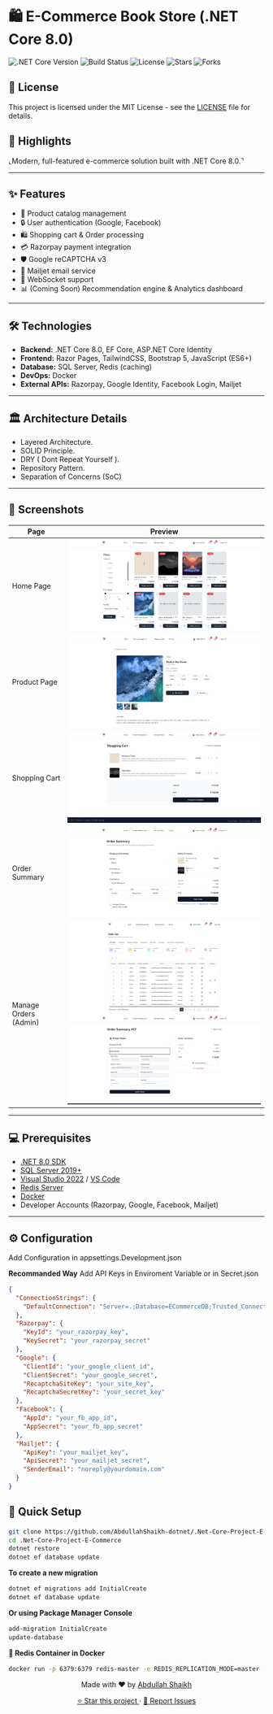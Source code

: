 # 🛍️ E-Commerce Book Store (.NET Core 8.0)

![.NET Core Version](https://img.shields.io/badge/.NET%20Core-8.0-blue)
![Build Status](https://img.shields.io/badge/build-passing-brightgreen)
![License](https://img.shields.io/badge/License-MIT-blue.svg)
![Stars](https://img.shields.io/github/stars/AbdullahShaikh-dotnet/.Net-Core-Project-E-Commerce?style=social)
![Forks](https://img.shields.io/github/forks/AbdullahShaikh-dotnet/.Net-Core-Project-E-Commerce?style=social)


## 🧾 License
This project is licensed under the MIT License - see the [LICENSE](LICENSE) file for details.


## 📝 Highlights

⌞Modern, full-featured e-commerce solution built with .NET Core 8.0.⌝

---

## ✨ Features

- 🛒 Product catalog management
- 🔒 User authentication (Google, Facebook)
- 🛍️ Shopping cart & Order processing
- 💳 Razorpay payment integration
- 🛡️ Google reCAPTCHA v3
- 📧 Mailjet email service
- 🔗 WebSocket support
- 📊 (Coming Soon) Recommendation engine & Analytics dashboard

---

## 🛠️ Technologies

- **Backend:** .NET Core 8.0, EF Core, ASP.NET Core Identity
- **Frontend:** Razor Pages, TailwindCSS, Bootstrap 5, JavaScript (ES6+)
- **Database:** SQL Server, Redis (caching)
- **DevOps:** Docker
- **External APIs:** Razorpay, Google Identity, Facebook Login, Mailjet

---

## 🏛️ Architecture Details
- Layered Architecture.
- SOLID Principle.
- DRY ( Dont Repeat Yourself ).
- Repository Pattern.
- Separation of Concerns (SoC)

---

## 📸 Screenshots

| Page                 | Preview                                        |
|----------------------|------------------------------------------------|
| Home Page            | ![Home](/screenshots/home.png)                |
| Product Page         | ![Product](/screenshots/product.png)           |
| Shopping Cart        | ![Cart](/screenshots/shoppingCart.png)         |
| Order Summary        | ![Summary](/screenshots/orderSummary.png)      |
| Manage Orders (Admin)| ![Manage1](/screenshots/manageOrder1.png) <br> ![Manage2](/screenshots/manageOrder2.png) |

---

## 💻 Prerequisites

- [.NET 8.0 SDK](https://dotnet.microsoft.com/en-us/download/dotnet/8.0)
- [SQL Server 2019+](https://www.microsoft.com/en-us/sql-server/sql-server-downloads)
- [Visual Studio 2022](https://visualstudio.microsoft.com/) / [VS Code](https://code.visualstudio.com/)
- [Redis Server](https://redis.io/)
- [Docker](https://www.docker.com/)
- Developer Accounts (Razorpay, Google, Facebook, Mailjet)

---


## ⚙ Configuration
Add Configuration in appsettings.Development.json

**Recommanded Way**
Add API Keys in Enviroment Variable or in Secret.json

```json
{
  "ConnectionStrings": {
    "DefaultConnection": "Server=.;Database=ECommerceDB;Trusted_Connection=True;"
  },
  "Razorpay": {
    "KeyId": "your_razorpay_key",
    "KeySecret": "your_razorpay_secret"
  },
  "Google": {
    "ClientId": "your_google_client_id",
    "ClientSecret": "your_google_secret",
    "RecaptchaSiteKey": "your_site_key",
    "RecaptchaSecretKey": "your_secret_key"
  },
  "Facebook": {
    "AppId": "your_fb_app_id",
    "AppSecret": "your_fb_app_secret"
  },
  "Mailjet": {
    "ApiKey": "your_mailjet_key",
    "ApiSecret": "your_mailjet_secret",
    "SenderEmail": "noreply@yourdomain.com"
  }
}
```



## 🚀 Quick Setup
```bash
git clone https://github.com/AbdullahShaikh-dotnet/.Net-Core-Project-E-Commerce.git
cd .Net-Core-Project-E-Commerce
dotnet restore
dotnet ef database update
```


**To create a new migration**
``` bash
dotnet ef migrations add InitialCreate
dotnet ef database update
```


**Or using Package Manager Console**
```bash
add-migration InitialCreate
update-database
```



**🐋 Redis Container in Docker**
```bash
docker run -p 6379:6379 redis-master -e REDIS_REPLICATION_MODE=master -e ALLOW_EMPTY_PASSWORD=yes bitnami/redis:latest
```



<p align="center">
  Made with ❤️ by <a href="https://github.com/AbdullahShaikh-dotnet" target="_blank">Abdullah Shaikh</a>
</p>

<p align="center">
  <a href="https://github.com/AbdullahShaikh-dotnet/.Net-Core-Project-E-Commerce/stargazers" target="_blank">
    ⭐ Star this project
  </a>
  ·
  <a href="https://github.com/AbdullahShaikh-dotnet/.Net-Core-Project-E-Commerce/issues" target="_blank">
    🐛 Report Issues
  </a>
</p> 

